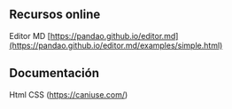 ## Recursos online
Editor MD [https://pandao.github.io/editor.md](https://pandao.github.io/editor.md/examples/simple.html)

## Documentación
Html CSS (https://caniuse.com/)
